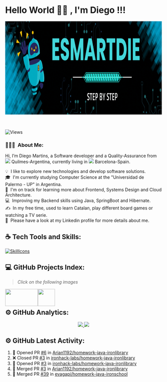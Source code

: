 # Hello World 👋👋 , I'm Diego !!! 


<p align="center">
  <img src="https://github.com/esmartdie/Multimedia/blob/main/IMAGES/MultimediaReadme/HelloVisitors.gif"  height="300px" width="900px" />
</p>

</br>

![Views](https://github-views.deno.dev/api/badge/esmartdie?label=Profile+visitors&style=classic&labelColor=orange)


### 👨🏻‍💻 &nbsp;About Me:

Hi, I’m Diego Martins, a Software developer and a Quality-Assurance from <img src="https://cdn.icon-icons.com/icons2/107/PNG/512/argentina_18266.png" width="13"/> Quilmes-Argentina, currently living in <img src="https://cdn.icon-icons.com/icons2/1531/PNG/512/3253482-flag-spain-icon_106784.png" width="13"/> Barcelona-Spain.

 💡 &nbsp;I like to explore new technologies and develop software solutions.\
 🎓 &nbsp;I'm currently studying Computer Science at the "Universidad de Palermo - UP" in Argentina.\
 🌱 &nbsp;I'm on track for learning more about Frontend, Systems Design and Cloud Architecture.\
 💻 &nbsp;Improving my Backend skills using Java, SpringBoot and Hibernate.\
 ✍️  &nbsp;In my free time, used to learn Catalan, play different board games or watching a TV serie.\
 📄 &nbsp;Please have a look at my Linkedin profile for more details about me. 


## ☕ Tech Tools and Skills:

[![SkillIcons](https://skillicons.dev/icons?i=js,html,css,java,spring,py,cs,git,github,idea,mongodb,mysql,postgres,docker,postman,selenium,notion&perline=6 )](https://skillicons.dev)<br/>


## 💻 GitHub Projects Index:

> *Click on the following images*  

<p align="left">
   <a href="https://github.com/esmartdie/PowerBIProjects" target="blank">
    <img align="left" src="https://1000logos.net/wp-content/uploads/2022/08/Microsoft-Power-BI-Logo.png"  height="55px" width="105px" />
  </a>
</p>

<p align="left">
   <a href="https://github.com/esmartdie/JavaProyects" target="blank">
    <img align="left" src="https://skillicons.dev/icons?i=java&theme=light"  height="55px" width="55px" />
  </a>
</p>


 <br>
 <br>
 
## ⚙️  GitHub Analytics:

<p align="center">
<a href="https://github.com/esmartdie">
  <img height="160em" src="https://github-readme-stats-eight-theta.vercel.app/api?username=esmartdie&show_icons=true&theme=prussian&include_all_commits=true&count_private=true"/>
  <img height="160em" src="https://github-readme-stats-eight-theta.vercel.app/api/top-langs/?username=esmartdie&layout=compact&langs_count=8&theme=prussian"/>
</a>
</p>

## ⚙️  GitHub Latest Activity: 

<!--START_SECTION:activity-->
1. 💪 Opened PR [#6](https://github.com/Arian1192/homework-java-ironlibrary/pull/6) in [Arian1192/homework-java-ironlibrary](https://github.com/Arian1192/homework-java-ironlibrary)
2. ❌ Closed PR [#3](https://github.com/ironhack-labs/homework-java-ironlibrary/pull/3) in [ironhack-labs/homework-java-ironlibrary](https://github.com/ironhack-labs/homework-java-ironlibrary)
3. 💪 Opened PR [#3](https://github.com/ironhack-labs/homework-java-ironlibrary/pull/3) in [ironhack-labs/homework-java-ironlibrary](https://github.com/ironhack-labs/homework-java-ironlibrary)
4. 🎉 Merged PR [#3](https://github.com/Arian1192/homework-java-ironlibrary/pull/3) in [Arian1192/homework-java-ironlibrary](https://github.com/Arian1192/homework-java-ironlibrary)
5. 🎉 Merged PR [#39](https://github.com/evagapi/homework-java-ironschool/pull/39) in [evagapi/homework-java-ironschool](https://github.com/evagapi/homework-java-ironschool)
<!--END_SECTION:activity-->
